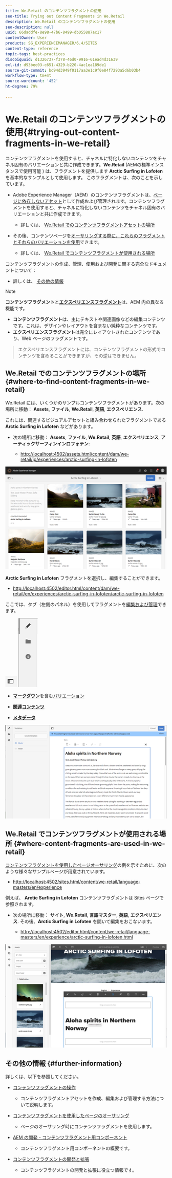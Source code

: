 ```yaml
---
title: We.Retail のコンテンツフラグメントの使用
seo-title: Trying out Content Fragments in We.Retail
description: We.Retail のコンテンツフラグメントの使用
seo-description: null
uuid: 66daddfe-8e98-47b6-8499-db055887ac17
contentOwner: User
products: SG_EXPERIENCEMANAGER/6.4/SITES
content-type: reference
topic-tags: best-practices
discoiquuid: d1326737-f378-46d0-9916-61ead4d31639
exl-id: d93bec03-c651-4329-b220-4ac1ea189de1
source-git-commit: bd94d3949f0117aa3e1c9f0e84f7293a5d6b03b4
workflow-type: tm+mt
source-wordcount: '452'
ht-degree: 79%

---
```


# We.Retail のコンテンツフラグメントの使用{#trying-out-content-fragments-in-we-retail}

コンテンツフラグメントを使用すると、チャネルに特化しないコンテンツをチャネル固有のバリエーションと共に作成できます。**We.Retail** (AEMの標準インスタンスで使用可能 ) は、フラグメントを提供します **Arctic Surfing in Lofoten** を基本的なサンプルとして使用します。 このフラグメントは、次のことを示しています。

* Adobe Experience Manager（AEM）のコンテンツフラグメントは、[ページに依存しないアセット](/help/assets/content-fragments.md)として作成および管理されます。コンテンツフラグメントを使用すると、チャネルに特化しないコンテンツをチャネル固有のバリエーションと共に作成できます。

   * 詳しくは、 [We.Retail でのコンテンツフラグメントアセットの場所](#where-to-find-content-fragments-in-we-retail)

* その後、コンテンツページを[オーサリングする際に、これらのフラグメントとそれらのバリエーションを使用](/help/sites-authoring/content-fragments.md)できます。

   * 詳しくは、 [We.Retail でコンテンツフラグメントが使用される場所](#where-content-fragments-are-used-in-we-retail)

コンテンツフラグメントの作成、管理、使用および開発に関する完全なドキュメントについて：

* 詳しくは、 [その他の情報](#further-information)

>[!NOTE]
>
>**コンテンツフラグメント**&#x200B;と&#x200B;**[エクスペリエンスフラグメント](/help/sites-authoring/experience-fragments.md)**&#x200B;は、AEM 内の異なる機能です。
>
>* **コンテンツフラグメント**&#x200B;は、主にテキストや関連画像などの編集コンテンツです。これは、デザインやレイアウトを含まない純粋なコンテンツです。
>* **エクスペリエンスフラグメント**&#x200B;は完全にレイアウトされたコンテンツであり、Web ページのフラグメントです。

>
>エクスペリエンスフラグメントには、コンテンツフラグメントの形式でコンテンツを含めることができますが、その逆はできません。

## We.Retail でのコンテンツフラグメントの場所 {#where-to-find-content-fragments-in-we-retail}

We.Retail には、いくつかのサンプルコンテンツフラグメントがあります。次の場所に移動： **Assets**, **ファイル**, **We.Retail**, **英語**, **エクスペリエンス**.

これには、関連するビジュアルアセットと組み合わせられたフラグメントである **Arctic Surfing in Lofoten** などがあります。

* 次の場所に移動： **Assets**, **ファイル**, **We.Retail**, **英語**, **エクスペリエンス**, **アーティックサーフィンインロフォテン**:

   * [http://localhost:4502/assets.html/content/dam/we-retail/jp/experiences/arctic-surfing-in-lofoten](http://localhost:4502/assets.html/content/dam/we-retail/jp/experiences/arctic-surfing-in-lofoten)

![cf-44](assets/cf-44.png)

**Arctic Surfing in Lofoten** フラグメントを選択し、編集することができます。

* [http://localhost:4502/editor.html/content/dam/we-retail/en/experiences/arctic-surfing-in-lofoten/arctic-surfing-in-lofoten](http://localhost:4502/editor.html/content/dam/we-retail/en/experiences/arctic-surfing-in-lofoten/arctic-surfing-in-lofoten)

ここでは、タブ（左側のパネル）を使用してフラグメントを[編集および管理](/help/assets/content-fragments.md)できます。

![](do-not-localize/cf-45-aa.png) ![](do-not-localize/cf-45-a.png)

* **[マークダウン](/help/assets/content-fragments-variations.md)**&#x200B;を含む[バリエーション](/help/assets/content-fragments-markdown.md)

* **[関連コンテンツ](/help/assets/content-fragments-assoc-content.md)**
* **[メタデータ](/help/assets/content-fragments-metadata.md)**

![cf-46](assets/cf-46.png)

## We.Retail でコンテンツフラグメントが使用される場所 {#where-content-fragments-are-used-in-we-retail}

[コンテンツフラグメントを使用したページオーサリング](/help/sites-authoring/content-fragments.md)の例を示すために、次のような様々なサンプルページが用意されています。

* [http://localhost:4502/sites.html/content/we-retail/language-masters/en/experience](http://localhost:4502/sites.html/content/we-retail/language-masters/en/experience)

例えば、 **Arctic Surfing in Lofoten** コンテンツフラグメントは Sites ページで参照されます。

* 次の場所に移動： **サイト**, **We.Retail**, **言語マスター**, **英語**, **エクスペリエンス**. その後、**Arctic Surfing in Lofoten** を開いて編集をおこないます。

   * [http://localhost:4502/editor.html/content/we-retail/language-masters/en/experience/arctic-surfing-in-lofoten.html](http://localhost:4502/editor.html/content/we-retail/language-masters/en/experience/arctic-surfing-in-lofoten.html)

![cf-53](assets/cf-53.png)

## その他の情報 {#further-information}

詳しくは、以下を参照してください。

* [コンテンツフラグメントの操作](/help/assets/content-fragments.md)

   * コンテンツフラグメントアセットを作成、編集および管理する方法について説明します。

* [コンテンツフラグメントを使用したページのオーサリング](/help/sites-authoring/content-fragments.md)

   * ページのオーサリング時にコンテンツフラグメントを使用します。

* [AEM の開発 - コンテンツフラグメント用コンポーネント](/help/sites-developing/components-content-fragments.md)

   * コンテンツフラグメント用コンポーネントの概要です。

* [コンテンツフラグメントの開発と拡張](/help/sites-developing/customizing-content-fragments.md)

   * コンテンツフラグメントの開発と拡張に役立つ情報です。
